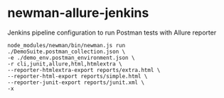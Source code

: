 # newman-allure-jenkins
Jenkins pipeline configuration to run Postman tests with Allure reporter
```shell script
node_modules/newman/bin/newman.js run ./DemoSuite.postman_collection.json \
-e ./demo_env.postman_environment.json \
-r cli,junit,allure,html,htmlextra \
--reporter-htmlextra-export reports/extra.html \
--reporter-html-export reports/simple.html \
--reporter-junit-export reports/junit.xml \
-x
```

